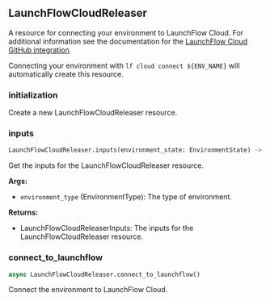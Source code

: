 ## LaunchFlowCloudReleaser

A resource for connecting your environment to LaunchFlow Cloud. For additional information see the documentation for the [LaunchFlow Cloud GitHub integration](https://docs.launchflow.com/docs/launchflow-cloud/github-deployments).

Connecting your environment with `lf cloud connect ${ENV_NAME}` will automatically create this resource.

### initialization

Create a new LaunchFlowCloudReleaser resource.

### inputs

```python
LaunchFlowCloudReleaser.inputs(environment_state: EnvironmentState) -> LaunchFlowCloudReleaserInputs
```

Get the inputs for the LaunchFlowCloudReleaser resource.

**Args:**
- `environment_type` (EnvironmentType): The type of environment.

**Returns:**
- LaunchFlowCloudReleaserInputs: The inputs for the LaunchFlowCloudReleaser resource.

### connect\_to\_launchflow

```python
async LaunchFlowCloudReleaser.connect_to_launchflow()
```

Connect the environment to LaunchFlow Cloud.
